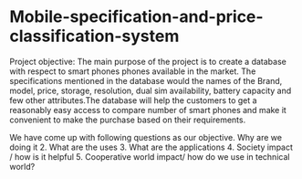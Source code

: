 # Mobile-specification-and-price-classification-system

Project objective:
The main purpose of the project is to create a database with respect to smart phones phones available in the market. The specifications mentioned in the database would  the names of the Brand, model, price, storage, resolution, dual sim availability, battery capacity and few other attributes.The database will help the customers to get a reasonably easy access to compare number of smart phones and make it convenient to make the purchase based on their requirements.

We have come up with following questions as our objective.
Why are we doing it
2. What are the uses
3. What are the applications
4. Society impact / how is it helpful
5. Cooperative world impact/ how do we use in technical world?

